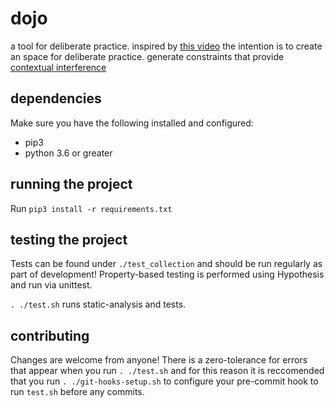 # dojo
a tool for deliberate practice. inspired by [this video](https://www.youtube.com/watch?v=QZM3xkVnKYo) the intention is to create an space for deliberate practice.
generate constraints that provide [contextual interference](https://sportscienceinsider.com/contextual-interference-effect/)

## dependencies
Make sure you have the following installed and configured:
- pip3
- python 3.6 or greater

## running the project
Run `pip3 install -r requirements.txt`

## testing the project
Tests can be found under `./test_collection` and should be run regularly as part of development!
Property-based testing is performed using Hypothesis and run via unittest.

`. ./test.sh` runs static-analysis and tests.

## contributing
Changes are welcome from anyone!
There is a zero-tolerance for errors that appear when you run `. ./test.sh` 
and for this reason it is reccomended that you run `. ./git-hooks-setup.sh` to configure your pre-commit hook to run `test.sh` before any commits.
